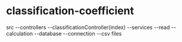 ﻿# classification-coefficient

src
    --controllers
        --classificationController(index)
    --services
        --read
        --calculation
    --database
        --connection
        --csv files
